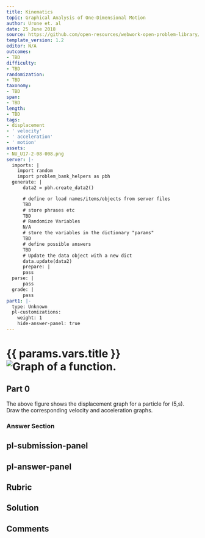 ```yaml
---
title: Kinematics
topic: Graphical Analysis of One-Dimensional Motion
author: Urone et. al
date: 25 June 2018
source: https://github.com/open-resources/webwork-open-problem-library/tree/master/Contrib/BrockPhysics/College_Physics_Urone/2.Kinematics/NU_U17-2-08-008.pg
template_version: 1.2
editor: N/A
outcomes:
- TBD
difficulty:
- TBD
randomization:
- TBD
taxonomy:
- TBD
span:
- TBD
length:
- TBD
tags:
- displacement
- ' velocity'
- ' acceleration'
- ' motion'
assets:
- NU_U17-2-08-008.png
server: |-
  imports: |
    import random
    import problem_bank_helpers as pbh
  generate: |
      data2 = pbh.create_data2()

      # define or load names/items/objects from server files
      TBD
      # store phrases etc
      TBD
      # Randomize Variables
      N/A
      # store the variables in the dictionary "params"
      TBD
      # define possible answers
      TBD
      # Update the data object with a new dict
      data.update(data2)
      prepare: |
      pass
  parse: |
      pass
  grade: |
      pass
part1: |-
  type: Unknown
  pl-customizations:
    weight: 1
    hide-answer-panel: true
---
```


# {{ params.vars.title }}![Graph of a function.](NU_U17-2-08-008.png)

## Part 0 
The above figure shows the displacement graph for a particle for (5,s). Draw the corresponding velocity and acceleration graphs. 


### Answer Section 


## pl-submission-panel 


## pl-answer-panel 


## Rubric 


## Solution 


## Comments 


